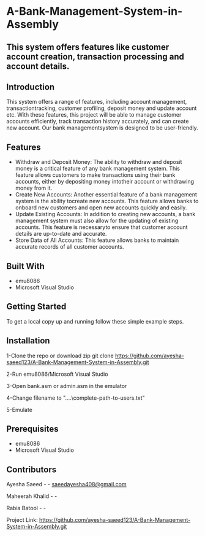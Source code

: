 # A-Bank-Management-System-in-Assembly
## This system offers features like customer account creation, transaction processing and account details. 

## Introduction
This system offers a range of features, including account management, transactiontracking, 
customer profiling, deposit money and update account etc. With these features, this project will 
be able to manage customer accounts efficiently, track transaction history accurately, and can 
create new account. Our bank managementsystem is designed to be user-friendly.

## Features
* Withdraw and Deposit Money:
The ability to withdraw and deposit money is a critical feature of any bank 
management system. This feature allows customers to make transactions using 
their bank accounts, either by depositing money intotheir account or withdrawing
money from it.
* Create New Accounts:
Another essential feature of a bank management system is the ability tocreate new 
accounts. This feature allows banks to onboard new customers and open new 
accounts quickly and easily.
* Update Existing Accounts:
In addition to creating new accounts, a bank management system must also allow for
the updating of existing accounts. This feature is necessaryto ensure that customer
account details are up-to-date and accurate.
* Store Data of All Accounts:
This feature allows banks to maintain accurate records of all customer accounts.

## Built With
* emu8086
* Microsoft Visual Studio

## Getting Started
To get a local copy up and running follow these simple example steps.

## Installation
1-Clone the repo or download zip
git clone https://github.com/ayesha-saeed123/A-Bank-Management-System-in-Assembly.git

2-Run emu8086/Microsoft Visual Studio

3-Open bank.asm or admin.asm in the emulator

4-Change filename to "..\..\complete-path-to-users.txt"

5-Emulate

## Prerequisites
* emu8086
* Microsoft Visual Studio

## Contributors
Ayesha Saeed    - - saeedayesha408@gmail.com

Maheerah Khalid - - 

Rabia Batool    - -

Project Link: https://github.com/ayesha-saeed123/A-Bank-Management-System-in-Assembly.git
